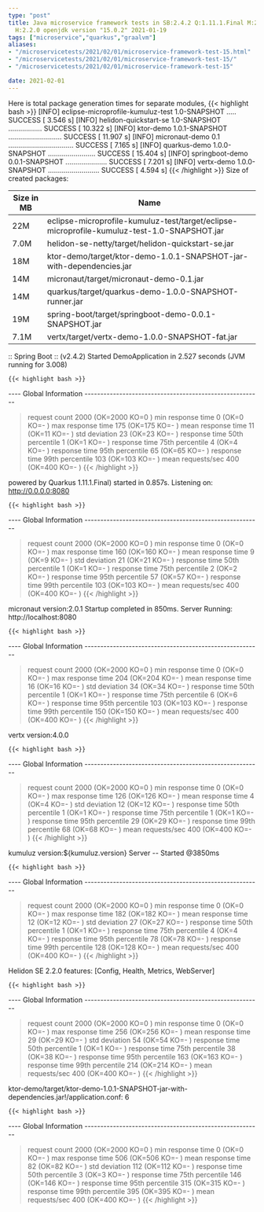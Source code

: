 ```yaml
---
type: "post"
title: Java microservice framework tests in SB:2.4.2 Q:1.11.1.Final M:2.3.0 V:4.0.0
  H:2.2.0 openjdk version "15.0.2" 2021-01-19
tags: ["microservice","quarkus","graalvm"]
aliases:
- "/microservicetests/2021/02/01/microservice-framework-test-15.html"
- "/microservicetests/2021/02/01/microservice-framework-test-15/"
- "/microservicetests/2021/02/01/microservice-framework-test-15"

date: 2021-02-01
---
```

 
Here is total package generation times for separate modules,
{{< highlight bash >}}
[INFO] eclipse-microprofile-kumuluz-test 1.0-SNAPSHOT ..... SUCCESS [  3.546 s]
[INFO] helidon-quickstart-se 1.0-SNAPSHOT ................. SUCCESS [ 10.322 s]
[INFO] ktor-demo 1.0.1-SNAPSHOT ........................... SUCCESS [ 11.907 s]
[INFO] micronaut-demo 0.1 ................................. SUCCESS [  7.165 s]
[INFO] quarkus-demo 1.0.0-SNAPSHOT ........................ SUCCESS [ 15.404 s]
[INFO] springboot-demo 0.0.1-SNAPSHOT ..................... SUCCESS [  7.201 s]
[INFO] vertx-demo 1.0.0-SNAPSHOT .......................... SUCCESS [  4.594 s]
{{< /highlight >}}
Size of created packages:

| Size in MB |  Name |
|------------|-------|
| 22M | eclipse-microprofile-kumuluz-test/target/eclipse-microprofile-kumuluz-test-1.0-SNAPSHOT.jar |
| 7.0M | helidon-se-netty/target/helidon-quickstart-se.jar |
| 18M | ktor-demo/target/ktor-demo-1.0.1-SNAPSHOT-jar-with-dependencies.jar |
| 14M | micronaut/target/micronaut-demo-0.1.jar |
| 14M | quarkus/target/quarkus-demo-1.0.0-SNAPSHOT-runner.jar |
| 19M | spring-boot/target/springboot-demo-0.0.1-SNAPSHOT.jar |
| 7.1M | vertx/target/vertx-demo-1.0.0-SNAPSHOT-fat.jar |


:: Spring Boot :: (v2.4.2) Started DemoApplication in 2.527 seconds (JVM running for 3.008)

    {{< highlight bash >}}
---- Global Information --------------------------------------------------------
> request count                                       2000 (OK=2000   KO=0     )
> min response time                                      0 (OK=0      KO=-     )
> max response time                                    175 (OK=175    KO=-     )
> mean response time                                    11 (OK=11     KO=-     )
> std deviation                                         23 (OK=23     KO=-     )
> response time 50th percentile                          1 (OK=1      KO=-     )
> response time 75th percentile                          4 (OK=4      KO=-     )
> response time 95th percentile                         65 (OK=65     KO=-     )
> response time 99th percentile                        103 (OK=103    KO=-     )
> mean requests/sec                                    400 (OK=400    KO=-     )
{{< /highlight >}}

powered by Quarkus 1.11.1.Final) started in 0.857s. Listening on: http://0.0.0.0:8080

    {{< highlight bash >}}
---- Global Information --------------------------------------------------------
> request count                                       2000 (OK=2000   KO=0     )
> min response time                                      0 (OK=0      KO=-     )
> max response time                                    160 (OK=160    KO=-     )
> mean response time                                     9 (OK=9      KO=-     )
> std deviation                                         21 (OK=21     KO=-     )
> response time 50th percentile                          1 (OK=1      KO=-     )
> response time 75th percentile                          2 (OK=2      KO=-     )
> response time 95th percentile                         57 (OK=57     KO=-     )
> response time 99th percentile                        103 (OK=103    KO=-     )
> mean requests/sec                                    400 (OK=400    KO=-     )
{{< /highlight >}}

micronaut version:2.0.1 Startup completed in 850ms. Server Running: http://localhost:8080

    {{< highlight bash >}}
---- Global Information --------------------------------------------------------
> request count                                       2000 (OK=2000   KO=0     )
> min response time                                      0 (OK=0      KO=-     )
> max response time                                    204 (OK=204    KO=-     )
> mean response time                                    16 (OK=16     KO=-     )
> std deviation                                         34 (OK=34     KO=-     )
> response time 50th percentile                          1 (OK=1      KO=-     )
> response time 75th percentile                          6 (OK=6      KO=-     )
> response time 95th percentile                        103 (OK=103    KO=-     )
> response time 99th percentile                        150 (OK=150    KO=-     )
> mean requests/sec                                    400 (OK=400    KO=-     )
{{< /highlight >}}

vertx version:4.0.0

    {{< highlight bash >}}
---- Global Information --------------------------------------------------------
> request count                                       2000 (OK=2000   KO=0     )
> min response time                                      0 (OK=0      KO=-     )
> max response time                                    126 (OK=126    KO=-     )
> mean response time                                     4 (OK=4      KO=-     )
> std deviation                                         12 (OK=12     KO=-     )
> response time 50th percentile                          1 (OK=1      KO=-     )
> response time 75th percentile                          1 (OK=1      KO=-     )
> response time 95th percentile                         29 (OK=29     KO=-     )
> response time 99th percentile                         68 (OK=68     KO=-     )
> mean requests/sec                                    400 (OK=400    KO=-     )
{{< /highlight >}}

kumuluz version:${kumuluz.version} Server -- Started @3850ms

    {{< highlight bash >}}
---- Global Information --------------------------------------------------------
> request count                                       2000 (OK=2000   KO=0     )
> min response time                                      0 (OK=0      KO=-     )
> max response time                                    182 (OK=182    KO=-     )
> mean response time                                    12 (OK=12     KO=-     )
> std deviation                                         27 (OK=27     KO=-     )
> response time 50th percentile                          1 (OK=1      KO=-     )
> response time 75th percentile                          4 (OK=4      KO=-     )
> response time 95th percentile                         78 (OK=78     KO=-     )
> response time 99th percentile                        128 (OK=128    KO=-     )
> mean requests/sec                                    400 (OK=400    KO=-     )
{{< /highlight >}}

Helidon SE 2.2.0 features: [Config, Health, Metrics, WebServer]

    {{< highlight bash >}}
---- Global Information --------------------------------------------------------
> request count                                       2000 (OK=2000   KO=0     )
> min response time                                      0 (OK=0      KO=-     )
> max response time                                    256 (OK=256    KO=-     )
> mean response time                                    29 (OK=29     KO=-     )
> std deviation                                         54 (OK=54     KO=-     )
> response time 50th percentile                          1 (OK=1      KO=-     )
> response time 75th percentile                         38 (OK=38     KO=-     )
> response time 95th percentile                        163 (OK=163    KO=-     )
> response time 99th percentile                        214 (OK=214    KO=-     )
> mean requests/sec                                    400 (OK=400    KO=-     )
{{< /highlight >}}

ktor-demo/target/ktor-demo-1.0.1-SNAPSHOT-jar-with-dependencies.jar!/application.conf: 6

    {{< highlight bash >}}
---- Global Information --------------------------------------------------------
> request count                                       2000 (OK=2000   KO=0     )
> min response time                                      0 (OK=0      KO=-     )
> max response time                                    506 (OK=506    KO=-     )
> mean response time                                    82 (OK=82     KO=-     )
> std deviation                                        112 (OK=112    KO=-     )
> response time 50th percentile                          3 (OK=3      KO=-     )
> response time 75th percentile                        146 (OK=146    KO=-     )
> response time 95th percentile                        315 (OK=315    KO=-     )
> response time 99th percentile                        395 (OK=395    KO=-     )
> mean requests/sec                                    400 (OK=400    KO=-     )
{{< /highlight >}}
